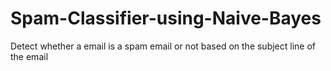 # Spam-Classifier-using-Naive-Bayes
Detect whether a email is a spam email or not based on the subject line of the email
